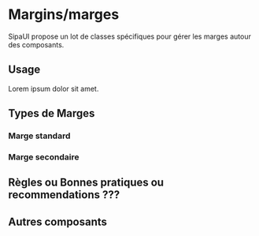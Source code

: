 # Margins/marges

SipaUI propose un lot de classes spécifiques pour gérer les marges autour des composants.

## Usage

Lorem ipsum dolor sit amet.

## Types de Marges

### Marge standard


### Marge secondaire


## Règles ou Bonnes pratiques ou recommendations ???


## Autres composants

